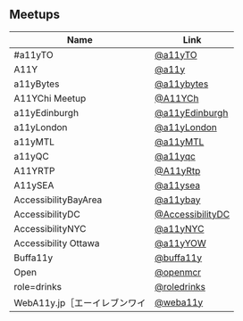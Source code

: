 ## Meetups

| Name | Link |
| --- | --- |
| #a11yTO	|[@a11yTO](https://twitter.com/a11yTO)|
| A11Y | [@a11y](https://twitter.com/a11y)|
| a11yBytes | [@a11ybytes](https://twitter.com/a11ybytes)|
| A11YChi Meetup | [@A11YCh](https://twitter.com/A11YChi)|
| a11yEdinburgh | [@a11yEdinburgh](https://twitter.com/a11yedinburgh/)|
| a11yLondon | [@a11yLondon](https://twitter.com/a11yLondon)|
| a11yMTL | [@a11yMTL](https://twitter.com/a11yMTL)|
| a11yQC | [@a11yqc](https://twitter.com/a11yqc/)|
| A11YRTP | [@A11yRtp](https://twitter.com/A11yRtp)|
| A11ySEA | [@a11ysea](https://twitter.com/a11ysea)|
| AccessibilityBayArea | [@a11ybay](https://twitter.com/a11ybay)|
| AccessibilityDC | [@AccessibilityDC](https://twitter.com/AccessibilityDC)|
| AccessibilityNYC | [@a11yNYC](https://twitter.com/a11yNYC)|
| Accessibility Ottawa | [@a11yYOW](https://twitter.com/a11yYOW)|
| Buffa11y | [@buffa11y](https://twitter.com/buffa11y)|
| Open | [@openmcr](https://twitter.com/openmcr)|
| role=drinks | [@roledrinks](https://twitter.com/roledrinks)|
| WebA11y.jp［エーイレブンワイ | [@weba11y](https://twitter.com/weba11y)|
